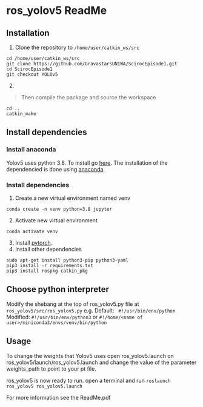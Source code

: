 # ros_yolov5 ReadMe

## Installation

1. Clone the repository to ```/home/user/catkin_ws/src```

```
cd /home/user/catkin_ws/src
git clone https://github.com/GravastarsUNIWA/ScirocEpisode1.git
cd ScirocEpisode1
git checkout YOLOv5
```
2. 
>Then compile the package and source the workspace
```
cd ..
catkin_make
```

## Install dependencies
### Install anaconda
Yolov5 uses python 3.8. To install go [here](https://tech.serhatteker.com/post/2019-12/upgrade-python38-on-ubuntu/). The installation of the dependencied is done using [anaconda](https://docs.conda.io/projects/conda/en/latest/user-guide/install/linux.html). 

### Install dependencies
1. Create a new virtual environment named venv
```
conda create -n venv python=3.8 jupyter
```

2. Activate new virtual environment
```
conda activate venv
```
3. Install [pytorch](https://pytorch.org/get-started/locally/).
4. Install other dependencies 
```
sudo apt-get install python3-pip python3-yaml
pip3 install -r requirements.txt
pip3 install rospkg catkin_pkg
```

## Choose python interpreter
Modify the shebang at the top of ros_yolov5.py file at ```ros_yolov5/src/ros_yolov5.py```
e.g. Default: ``` #!/usr/bin/env/python```
Modified: ```#!/usr/bin/env/python3``` or ```#!/home/<name of user>/miniconda3/envs/venv/bin/python```




## Usage
To change the weights that Yolov5 uses open ros_yolov5.launch on ros_yolov5/launch/ros_yolov5.launch and change the value of the parameter weights_path to point to your pt file. 

ros_yolov5 is now ready to run. open a terminal and run ```roslaunch ros_yolov5 ros_yolov5.launch```

For more information see the ReadMe.pdf